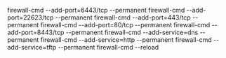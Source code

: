 firewall-cmd --add-port=6443/tcp --permanent
firewall-cmd --add-port=22623/tcp --permanent
firewall-cmd --add-port=443/tcp --permanent
firewall-cmd --add-port=80/tcp --permanent
firewall-cmd --add-port=8443/tcp --permanent
firewall-cmd --add-service=dns --permanent
firewall-cmd --add-service=http --permanent
firewall-cmd --add-service=tftp --permanent
firewall-cmd --reload
